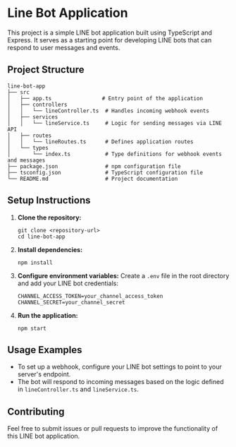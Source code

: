# Line Bot Application

This project is a simple LINE bot application built using TypeScript and Express. It serves as a starting point for developing LINE bots that can respond to user messages and events.

## Project Structure

```
line-bot-app
├── src
│   ├── app.ts                # Entry point of the application
│   ├── controllers
│   │   └── lineController.ts  # Handles incoming webhook events
│   ├── services
│   │   └── lineService.ts     # Logic for sending messages via LINE API
│   ├── routes
│   │   └── lineRoutes.ts      # Defines application routes
│   └── types
│       └── index.ts           # Type definitions for webhook events and messages
├── package.json               # npm configuration file
├── tsconfig.json              # TypeScript configuration file
└── README.md                  # Project documentation
```

## Setup Instructions

1. **Clone the repository:**
   ```
   git clone <repository-url>
   cd line-bot-app
   ```

2. **Install dependencies:**
   ```
   npm install
   ```

3. **Configure environment variables:**
   Create a `.env` file in the root directory and add your LINE bot credentials:
   ```
   CHANNEL_ACCESS_TOKEN=your_channel_access_token
   CHANNEL_SECRET=your_channel_secret
   ```

4. **Run the application:**
   ```
   npm start
   ```

## Usage Examples

- To set up a webhook, configure your LINE bot settings to point to your server's endpoint.
- The bot will respond to incoming messages based on the logic defined in `lineController.ts` and `lineService.ts`.

## Contributing

Feel free to submit issues or pull requests to improve the functionality of this LINE bot application.